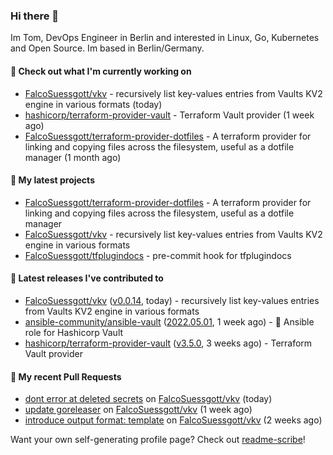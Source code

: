 ### Hi there 👋

Im Tom, DevOps Engineer in Berlin and interested in Linux, Go, Kubernetes and Open Source.
Im based in Berlin/Germany.

#### 👷 Check out what I'm currently working on

- [FalcoSuessgott/vkv](https://github.com/FalcoSuessgott/vkv) - recursively list key-values entries from Vaults KV2 engine in various formats (today)
- [hashicorp/terraform-provider-vault](https://github.com/hashicorp/terraform-provider-vault) - Terraform Vault provider (1 week ago)
- [FalcoSuessgott/terraform-provider-dotfiles](https://github.com/FalcoSuessgott/terraform-provider-dotfiles) - A terraform provider for linking and copying files across the filesystem, useful as a dotfile manager (1 month ago)

#### 🌱 My latest projects

- [FalcoSuessgott/terraform-provider-dotfiles](https://github.com/FalcoSuessgott/terraform-provider-dotfiles) - A terraform provider for linking and copying files across the filesystem, useful as a dotfile manager
- [FalcoSuessgott/vkv](https://github.com/FalcoSuessgott/vkv) - recursively list key-values entries from Vaults KV2 engine in various formats
- [FalcoSuessgott/tfplugindocs](https://github.com/FalcoSuessgott/tfplugindocs) - pre-commit hook for tfplugindocs

#### 🔭 Latest releases I've contributed to

- [FalcoSuessgott/vkv](https://github.com/FalcoSuessgott/vkv) ([v0.0.14](https://github.com/FalcoSuessgott/vkv/releases/tag/v0.0.14), today) - recursively list key-values entries from Vaults KV2 engine in various formats
- [ansible-community/ansible-vault](https://github.com/ansible-community/ansible-vault) ([2022.05.01](https://github.com/ansible-community/ansible-vault/releases/tag/2022.05.01), 1 week ago) - :key: Ansible role for Hashicorp Vault
- [hashicorp/terraform-provider-vault](https://github.com/hashicorp/terraform-provider-vault) ([v3.5.0](https://github.com/hashicorp/terraform-provider-vault/releases/tag/v3.5.0), 3 weeks ago) - Terraform Vault provider

#### 🔨 My recent Pull Requests

- [dont error at deleted secrets](https://github.com/FalcoSuessgott/vkv/pull/63) on [FalcoSuessgott/vkv](https://github.com/FalcoSuessgott/vkv) (today)
- [update goreleaser](https://github.com/FalcoSuessgott/vkv/pull/60) on [FalcoSuessgott/vkv](https://github.com/FalcoSuessgott/vkv) (1 week ago)
- [introduce output format: template](https://github.com/FalcoSuessgott/vkv/pull/58) on [FalcoSuessgott/vkv](https://github.com/FalcoSuessgott/vkv) (2 weeks ago)

Want your own self-generating profile page? Check out [readme-scribe](https://github.com/muesli/readme-scribe)!